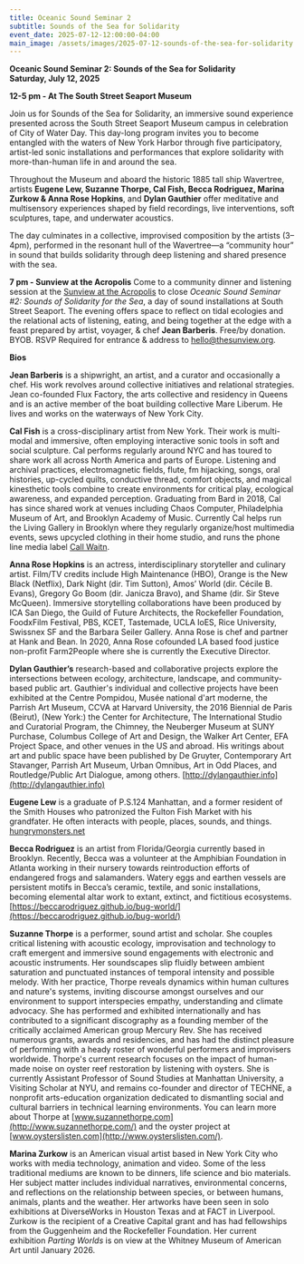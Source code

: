 ```yaml
---
title: Oceanic Sound Seminar 2
subtitle: Sounds of the Sea for Solidarity
event_date: 2025-07-12-12:00:00-04:00
main_image: /assets/images/2025-07-12-sounds-of-the-sea-for-solidarity.png
---
```


**Oceanic Sound Seminar 2: Sounds of the Sea for Solidarity<br>
Saturday, July 12, 2025**

**12-5 pm - At The South Street Seaport Museum**

Join us for Sounds of the Sea for Solidarity, an immersive sound experience presented across the South Street Seaport Museum campus in celebration of City of Water Day. This day-long program invites you to become entangled with the waters of New York Harbor through five participatory, artist-led sonic installations and performances that explore solidarity with more-than-human life in and around the sea.

Throughout the Museum and aboard the historic 1885 tall ship Wavertree, artists **Eugene Lew, Suzanne Thorpe, Cal Fish, Becca Rodriguez, Marina Zurkow & Anna Rose Hopkins**, and **Dylan Gauthier** offer meditative and multisensory experiences shaped by field recordings, live interventions, soft sculptures, tape, and underwater acoustics. 

The day culminates in a collective, improvised composition by the artists (3–4pm), performed in the resonant hull of the Wavertree—a “community hour” in sound that builds solidarity through deep listening and shared presence with the sea.

**7 pm - Sunview at the Acropolis** Come to a community dinner and listening session at the [Sunview at the Acropolis](https://www.thesunview.org/) to close *Oceanic Sound Seminar #2: Sounds of Solidarity for the Sea*, a day of sound installations at South Street Seaport. The evening offers space to reflect on tidal ecologies and the relational acts of listening, eating, and being together at the edge with a feast prepared by artist, voyager, & chef **Jean Barberis**. Free/by donation. BYOB. RSVP Required for entrance & address to hello@thesunview.org.

**Bios**

**Jean Barberis** is a shipwright, an artist, and a curator and occasionally a chef. His work revolves around collective initiatives and relational strategies. Jean co-founded Flux Factory, the arts collective and residency in Queens and is an active member of the boat building collective Mare Liberum. He lives and works on the waterways of New York City.

**Cal Fish** is a cross-disciplinary artist from New York. Their work is multi-modal and immersive, often employing interactive sonic tools in soft and social sculpture. Cal performs regularly around NYC and has toured to share work all across North America and parts of Europe. Listening and archival practices, electromagnetic fields, flute, fm hijacking, songs, oral histories, up-cycled quilts, conductive thread, comfort objects, and magical kinesthetic tools combine to create environments for critical play, ecological awareness, and expanded perception. Graduating from Bard in 2018, Cal has since shared work at venues including Chaos Computer, Philadelphia Museum of Art, and Brooklyn Academy of Music. Currently Cal helps run the Living Gallery in Brooklyn where they regularly organize/host multimedia events, sews upcycled clothing in their home studio, and runs the phone line media label [Call Waitn](https://callwaitn.bandcamp.com/album/cursed-image).

**Anna Rose Hopkins** is an actress, interdisciplinary storyteller and culinary artist. Film/TV credits include High Maintenance (HBO), Orange is the New Black (Netflix), Dark Night (dir. Tim Sutton), Amos’ World (dir. Cécile B. Evans), Gregory Go Boom (dir. Janicza Bravo), and Shame (dir. Sir Steve McQueen). Immersive storytelling collaborations have been produced by ICA San Diego, the Guild of Future Architects, the Rockefeller Foundation, FoodxFilm Festival, PBS, KCET, Tastemade, UCLA IoES, Rice University, Swissnex SF and the Barbara Seiler Gallery. Anna Rose is chef and partner at Hank and Bean. In 2020, Anna Rose cofounded LA based food justice non-profit Farm2People where she is currently the Executive Director.

**Dylan Gauthier’s** research-based and collaborative projects explore the intersections between ecology, architecture, landscape, and community-based public art. Gauthier's individual and collective projects have been exhibited at the Centre Pompidou, Musée national d'art moderne, the Parrish Art Museum, CCVA at Harvard University, the 2016 Biennial de Paris (Beirut), (New York:) the Center for Architecture, The International Studio and Curatorial Program, the Chimney, the Neuberger Museum at SUNY Purchase, Columbus College of Art and Design, the Walker Art Center, EFA Project Space, and other venues in the US and abroad.  His writings about art and public space have been published by De Gruyter, Contemporary Art Stavanger, Parrish Art Museum, Urban Omnibus, Art in Odd Places, and Routledge/Public Art Dialogue, among others. [http://dylangauthier.info](http://dylangauthier.info)

**Eugene Lew** is a graduate of P.S.124 Manhattan, and a former resident of the Smith Houses who patronized the Fulton Fish Market with his grandfater. He often interacts with people, places, sounds, and things. [hungrymonsters.net](http://hungrymonsters.net/)

**Becca Rodriguez** is an artist from Florida/Georgia currently based in Brooklyn. Recently, Becca was a volunteer at the Amphibian Foundation in Atlanta working in their nursery towards reintroduction efforts of endangered frogs and salamanders. Watery eggs and earthen vessels are persistent motifs in Becca’s ceramic, textile, and sonic installations, becoming elemental altar work to extant, extinct, and fictitious ecosystems. [https://beccarodriguez.github.io/bug-world/](https://beccarodriguez.github.io/bug-world/)

**Suzanne Thorpe** is a performer, sound artist and scholar. She couples critical listening with acoustic ecology, improvisation and technology to craft emergent and immersive sound engagements with electronic and acoustic instruments. Her soundscapes slip fluidly between ambient saturation and punctuated instances of temporal intensity and possible melody. With her practice, Thorpe reveals dynamics within human cultures and nature's systems, inviting discourse amongst ourselves and our environment to support interspecies empathy, understanding and climate advocacy. She has performed and exhibited internationally and has contributed to a significant discography as a founding member of the critically acclaimed American group Mercury Rev. She has received numerous grants, awards and residencies, and has had the distinct pleasure of performing with a heady roster of wonderful performers and improvisers worldwide. Thorpe's current research focuses on the impact of human-made noise on oyster reef restoration by listening with oysters. She is currently Assistant Professor of Sound Studies at Manhattan University, a Visiting Scholar at NYU, and remains co-founder and director of TECHNE, a nonprofit arts-education organization dedicated to dismantling social and cultural barriers in technical learning environments. You can learn more about Thorpe at [www.suzannethorpe.com](http://www.suzannethorpe.com/) and the oyster project at [www.oysterslisten.com](http://www.oysterslisten.com/). 

**Marina Zurkow** is an American visual artist based in New York City who works with media technology, animation and video. Some of the less traditional mediums are known to be dinners, life science and bio materials. Her subject matter includes individual narratives, environmental concerns, and reflections on the relationship between species, or between humans, animals, plants and the weather. Her artworks have been seen in solo exhibitions at DiverseWorks in Houston Texas and at FACT in Liverpool. Zurkow is the recipient of a Creative Capital grant and has had fellowships from the Guggenheim and the Rockefeller Foundation. Her current exhibition *Parting Worlds* is on view at the Whitney Museum of American Art until January 2026.
